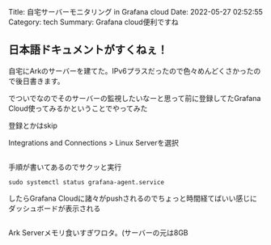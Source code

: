 Title: 自宅サーバーモニタリング in Grafana cloud
Date: 2022-05-27 02:52:55
Category: tech
Summary: Grafana cloud便利ですね

## 日本語ドキュメントがすくねぇ！

自宅にArkのサーバーを建てた。IPv6プラスだったので色々めんどくさかったので後日書きます。

でついでなのでそのサーバーの監視したいなーと思って前に登録してたGrafana Cloud使ってみるかということでやってみた

登録とかはskip

Integrations and Connections > Linux Serverを選択

<img src="https://i.imgur.com/SZac75E.png" alt="">

手順が書いてあるのでサクッと実行
<img src="https://i.imgur.com/KEpaL3n.png" alt="">

 `sudo systemctl status grafana-agent.service`

 したらGrafana Cloudに諸々がpushされるのでちょっと時間経てばいい感じにダッシュボードが表示される

 <img src="https://i.imgur.com/2zkdAwo.png" alt="">

 Ark Serverメモリ食いすぎワロタ。(サーバーの元は8GB
